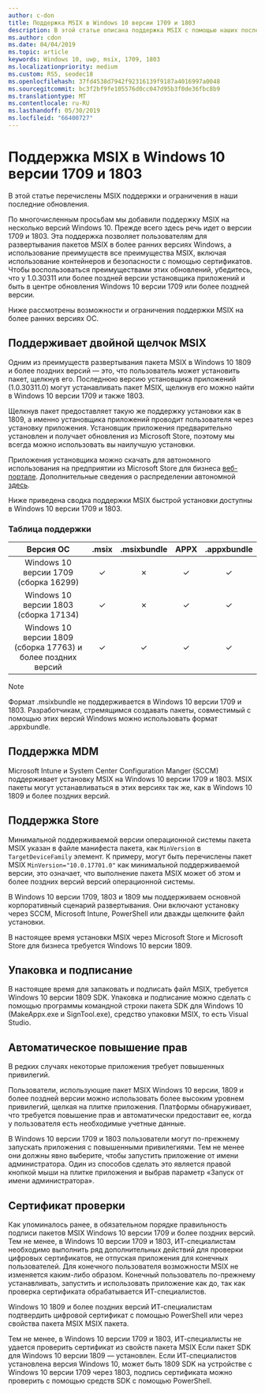 ```yaml
---
author: c-don
title: Поддержка MSIX в Windows 10 версии 1709 и 1803
description: В этой статье описана поддержка MSIX с помощью наших последних обновлений по состоянию на 1/22/2019 г.
ms.author: cdon
ms.date: 04/04/2019
ms.topic: article
keywords: Windows 10, uwp, msix, 1709, 1803
ms.localizationpriority: medium
ms.custom: RS5, seodec18
ms.openlocfilehash: 37fd4538d7942f92316139f9187a4016997a0048
ms.sourcegitcommit: bc3f2bf9fe105576d0cc047d95b3f0de36fbc8b9
ms.translationtype: MT
ms.contentlocale: ru-RU
ms.lasthandoff: 05/30/2019
ms.locfileid: "66400727"
---
```

# <a name="msix-support-on-windows-10-version-1709-and-1803"></a>Поддержка MSIX в Windows 10 версии 1709 и 1803

В этой статье перечислены MSIX поддержки и ограничения в наши последние обновления.

По многочисленным просьбам мы добавили поддержку MSIX на несколько версий Windows 10. Прежде всего здесь речь идет о версии 1709 и 1803. Эта поддержка позволяет пользователям для развертывания пакетов MSIX в более ранних версиях Windows, а использование преимуществ все преимущества MSIX, включая использование контейнеров и безопасности с помощью сертификатов. Чтобы воспользоваться преимуществами этих обновлений, убедитесь, что у 1.0.30311 или более поздней версии установщика приложений и быть в центре обновления Windows 10 версии 1709 или более поздней версии. 

Ниже рассмотрены возможности и ограничения поддержки MSIX на более ранних версиях ОС.

##  <a name="msix-double-click-support"></a>Поддерживает двойной щелчок MSIX

Одним из преимуществ развертывания пакета MSIX в Windows 10 1809 и более поздних версий — это, что пользователь может установить пакет, щелкнув его. Последнюю версию установщика приложений (1.0.30311.0) могут устанавливать пакет MSIX, щелкнув его можно найти в Windows 10 версии 1709 и также 1803.

Щелкнув пакет предоставляет такую же поддержку установки как в 1809, а именно установщика приложений проводит пользователя через установку приложения. Установщик приложения предварительно установлен и получает обновления из Microsoft Store, поэтому мы всегда можно использовать вы наилучшую установки.

Приложения установщика можно скачать для автономного использования на предприятии из Microsoft Store для бизнеса [веб-портале](https://businessstore.microsoft.com/store/details/app-installer/9NBLGGH4NNS1). Дополнительные сведения о распределении автономной [здесь](https://docs.microsoft.com/microsoft-store/distribute-offline-apps#download-an-offline-licensed-app).

Ниже приведена сводка поддержки MSIX быстрой установки доступны в Windows 10 версии 1709 и 1803.

### <a name="support-matrix"></a>Таблица поддержки

| Версия ОС|.msix|.msixbundle|APPX|.appxbundle|
|:-------------:|:--------:|:--------:|:--------:|:--------:|
| Windows 10 версии 1709 (сборка 16299) | &#x2713; | &#x2717; | &#x2713; | &#x2713; | 
| Windows 10 версии 1803 (сборка 17134) | &#x2713; | &#x2717; | &#x2713; | &#x2713; |
| Windows 10 версии 1809 (сборка 17763) и более поздних версий | &#x2713; | &#x2713; | &#x2713; | &#x2713; |

> [!NOTE]
> Формат .msixbundle не поддерживается в Windows 10 версии 1709 и 1803.  Разработчикам, стремящимся создавать пакеты, совместимый с помощью этих версий Windows можно использовать формат .appxbundle.

## <a name="mdm-support"></a>Поддержка MDM

Microsoft Intune и System Center Configuration Manger (SCCM) поддерживает установку MSIX на Windows 10 версии 1709 и 1803. MSIX пакеты могут устанавливаться в этих версиях так же, как в Windows 10 1809 и более поздних версий.

## <a name="store-support"></a>Поддержка Store

Минимальной поддерживаемой версии операционной системы пакета MSIX указан в файле манифеста пакета, как `MinVersion` в `TargetDeviceFamily` элемент. К примеру, могут быть перечислены пакет MSIX `MinVersion="10.0.17701.0"` как минимальной поддерживаемой версии, это означает, что выполнение пакета MSIX может об этом и более поздних версий версий операционной системы.

В Windows 10 версии 1709, 1803 и 1809 мы поддерживаем основной корпоративный сценарий развертывания. Они включают установку через SCCM, Microsoft Intune, PowerShell или дважды щелкните файл установки.

В настоящее время установки MSIX через Microsoft Store и Microsoft Store для бизнеса требуется Windows 10 версии 1809.

## <a name="packaging-and-signing"></a>Упаковка и подписание

В настоящее время для запаковать и подписать файл MSIX, требуется Windows 10 версии 1809 SDK. Упаковка и подписание можно сделать с помощью программы командной строки пакета SDK для Windows 10 (MakeAppx.exe и SignTool.exe), средство упаковки MSIX, то есть Visual Studio.

## <a name="auto-elevation"></a>Автоматическое повышение прав

В редких случаях некоторые приложения требует повышенных привилегий.

Пользователи, использующие пакет MSIX Windows 10 версии, 1809 и более поздней версии можно использовать более высоким уровнем привилегий, щелкая на плитке приложения. Платформы обнаруживает, что требуется повышение прав и автоматически предоставит ее, когда у пользователя есть необходимые учетные данные.

В Windows 10 версии 1709 и 1803 пользователи могут по-прежнему запускать приложения с повышенными привилегиями. Тем не менее они должны явно выберите, чтобы запустить приложение от имени администратора. Один из способов сделать это является правой кнопкой мыши на плитке приложения и выбрав параметр «Запуск от имени администратора».

## <a name="digital-certificate-verification"></a>Сертификат проверки

Как упоминалось ранее, в обязательном порядке правильность подписи пакетов MSIX Windows 10 версии 1709 и более поздних версий. Тем не менее, в Windows 10 версии 1709 и 1803, ИТ-специалистам необходимо выполнить ряд дополнительных действий для проверки цифровых сертификатов, не отпуская приложения для конечных пользователей. Для конечного пользователя возможности MSIX не изменяется каким-либо образом. Конечный пользователь по-прежнему устанавливать, запустить и использовать приложение как до, так как проверка сертификата обрабатывается ИТ-специалистов.

Windows 10 1809 и более поздних версий ИТ-специалистам подтвердить цифровой сертификат с помощью PowerShell или через свойства пакета MSIX MSIX пакета.

Тем не менее, в Windows 10 версии 1709 и 1803, ИТ-специалисты не удается проверить сертификат из свойств пакета MSIX Если пакет SDK для Windows 10 версии 1809 — установлен. Если ИТ-специалистов установлена версия Windows 10, может быть 1809 SDK на устройстве с Windows 10 версии 1709 через 1803, подпись сертификата можно проверить с помощью средств SDK с помощью PowerShell.
